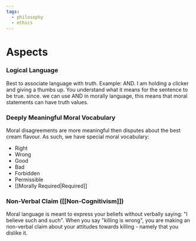 ```yaml
---
tags:
  - philosophy
  - ethics
---
```

# Aspects
### Logical Language
Best to associate language with truth.
Example: AND. I am holding a clicker and giving a thumbs up. You understand what it means for the sentence to be true.
since. we can use AND in morally language, this means that moral statements can have truth values.
### Deeply Meaningful Moral Vocabulary
Moral disagreements are more meaningful then disputes about the best cream flavour.
As such, we have special moral vocabulary:
- Right
- Wrong
- Good
- Bad
- Forbidden
- Permissible
- [[Morally Required|Required]]
### Non-Verbal Claim ([[Non-Cognitivism]])
Moral language is meant to express your beliefs without verbally saying: "I believe such and such".
When you say "killing is wrong", you are making an non-verbal claim about your attitudes towards killing - namely that you dislike it.